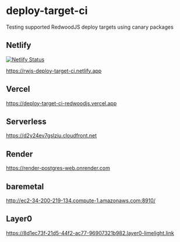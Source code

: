 # deploy-target-ci
Testing supported RedwoodJS deploy targets using canary packages

## Netlify
[![Netlify Status](https://api.netlify.com/api/v1/badges/df4e9ede-0129-45e4-ad8f-e5e2c414c0b6/deploy-status)](https://app.netlify.com/sites/rwjs-deploy-target-ci/deploys)

https://rwjs-deploy-target-ci.netlify.app

## Vercel
https://deploy-target-ci-redwoodjs.vercel.app

## Serverless
https://d2y24ev7gslziu.cloudfront.net

## Render
https://render-postgres-web.onrender.com

## baremetal
http://ec2-34-200-219-134.compute-1.amazonaws.com:8910/

## Layer0
https://8d1ec73f-21d5-44f2-ac77-96907321b982.layer0-limelight.link
